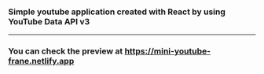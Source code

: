 ### Simple youtube application created with React by using YouTube Data API v3

---

### You can check the preview at https://mini-youtube-frane.netlify.app
